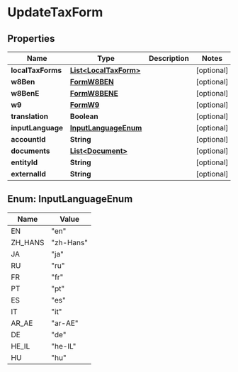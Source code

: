 

# UpdateTaxForm


## Properties

| Name | Type | Description | Notes |
|------------ | ------------- | ------------- | -------------|
|**localTaxForms** | [**List&lt;LocalTaxForm&gt;**](LocalTaxForm.md) |  |  [optional] |
|**w8Ben** | [**FormW8BEN**](FormW8BEN.md) |  |  [optional] |
|**w8BenE** | [**FormW8BENE**](FormW8BENE.md) |  |  [optional] |
|**w9** | [**FormW9**](FormW9.md) |  |  [optional] |
|**translation** | **Boolean** |  |  [optional] |
|**inputLanguage** | [**InputLanguageEnum**](#InputLanguageEnum) |  |  [optional] |
|**accountId** | **String** |  |  [optional] |
|**documents** | [**List&lt;Document&gt;**](Document.md) |  |  [optional] |
|**entityId** | **String** |  |  [optional] |
|**externalId** | **String** |  |  [optional] |



## Enum: InputLanguageEnum

| Name | Value |
|---- | -----|
| EN | &quot;en&quot; |
| ZH_HANS | &quot;zh-Hans&quot; |
| JA | &quot;ja&quot; |
| RU | &quot;ru&quot; |
| FR | &quot;fr&quot; |
| PT | &quot;pt&quot; |
| ES | &quot;es&quot; |
| IT | &quot;it&quot; |
| AR_AE | &quot;ar-AE&quot; |
| DE | &quot;de&quot; |
| HE_IL | &quot;he-IL&quot; |
| HU | &quot;hu&quot; |



